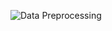 ![Data Preprocessing](https://github.com/lohithn4/Credit-Score/blob/master/data_preprocessing.gif?raw=true)
